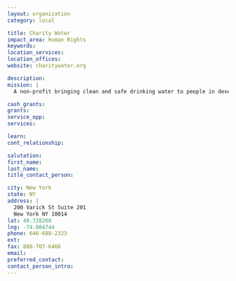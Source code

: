```yaml
---
layout: organization
category: local

title: Charity Water
impact_area: Human Rights
keywords: 
location_services: 
location_offices: 
website: charitywater.org

description: 
mission: |
  A non-profit bringing clean and safe drinking water to people in developing nations

cash_grants: 
grants: 
service_opp: 
services: 

learn: 
cont_relationship: 

salutation: 
first_name: 
last_name: 
title_contact_person: 

city: New York
state: NY
address: |
  200 Varick St Suite 201    
  New York NY 10014
lat: 40.728268
lng: -74.004744
phone: 646-688-2323
ext: 
fax: 888-707-6466
email: 
preferred_contact: 
contact_person_intro: 
---
```

